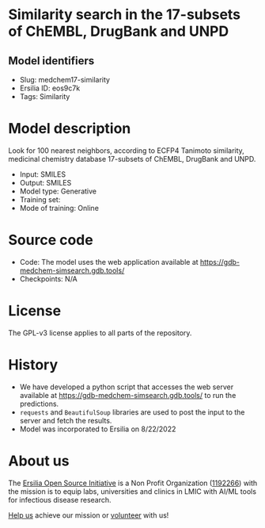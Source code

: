 # Similarity search in the 17-subsets of ChEMBL, DrugBank and UNPD
## Model identifiers
- Slug: medchem17-similarity
- Ersilia ID: eos9c7k
- Tags: Similarity

# Model description
Look for 100 nearest neighbors, according to ECFP4 Tanimoto similarity, medicinal chemistry database 17-subsets of ChEMBL, DrugBank and UNPD.
- Input: SMILES 
- Output: SMILES 
- Model type: Generative
- Training set: 
- Mode of training: Online

# Source code
- Code: The model uses the web application available at https://gdb-medchem-simsearch.gdb.tools/
- Checkpoints: N/A

# License
The GPL-v3 license applies to all parts of the repository.

# History 
- We have developed a python script that accesses the web server available at https://gdb-medchem-simsearch.gdb.tools/ to run the predictions.
- `requests` and `BeautifulSoup` libraries are used to post the input to the server and fetch the results.
- Model was incorporated to Ersilia on 8/22/2022

# About us
The [Ersilia Open Source Initiative](https://ersilia.io) is a Non Profit Organization ([1192266](https://register-of-charities.charitycommission.gov.uk/charity-search/-/charity-details/5170657/full-print)) with the mission is to equip labs, universities and clinics in LMIC with AI/ML tools for infectious disease research.

[Help us](https://www.ersilia.io/donate) achieve our mission or [volunteer](https://www.ersilia.io/volunteer) with us!
